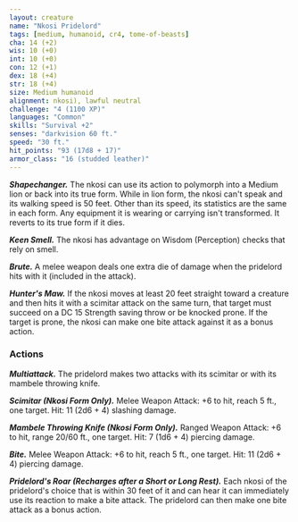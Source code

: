 ```yaml
---
layout: creature
name: "Nkosi Pridelord"
tags: [medium, humanoid, cr4, tome-of-beasts]
cha: 14 (+2)
wis: 10 (+0)
int: 10 (+0)
con: 12 (+1)
dex: 18 (+4)
str: 18 (+4)
size: Medium humanoid
alignment: nkosi), lawful neutral
challenge: "4 (1100 XP)"
languages: "Common"
skills: "Survival +2"
senses: "darkvision 60 ft."
speed: "30 ft."
hit_points: "93 (17d8 + 17)"
armor_class: "16 (studded leather)"
---
```


***Shapechanger.*** The nkosi can use its action to polymorph into a Medium lion or back into its true form. While in lion form, the nkosi can't speak and its walking speed is 50 feet. Other than its speed, its statistics are the same in each form. Any equipment it is wearing or carrying isn't transformed. It reverts to its true form if it dies.

***Keen Smell.*** The nkosi has advantage on Wisdom (Perception) checks that rely on smell.

***Brute.*** A melee weapon deals one extra die of damage when the pridelord hits with it (included in the attack).

***Hunter's Maw.*** If the nkosi moves at least 20 feet straight toward a creature and then hits it with a scimitar attack on the same turn, that target must succeed on a DC 15 Strength saving throw or be knocked prone. If the target is prone, the nkosi can make one bite attack against it as a bonus action.

### Actions

***Multiattack.*** The pridelord makes two attacks with its scimitar or with its mambele throwing knife.

***Scimitar (Nkosi Form Only).*** Melee Weapon Attack: +6 to hit, reach 5 ft., one target. Hit: 11 (2d6 + 4) slashing damage.

***Mambele Throwing Knife (Nkosi Form Only).*** Ranged Weapon Attack: +6 to hit, range 20/60 ft., one target. Hit: 7 (1d6 + 4) piercing damage.

***Bite.*** Melee Weapon Attack: +6 to hit, reach 5 ft., one target. Hit: 11 (2d6 + 4) piercing damage.

***Pridelord's Roar (Recharges after a Short or Long Rest).*** Each nkosi of the pridelord's choice that is within 30 feet of it and can hear it can immediately use its reaction to make a bite attack. The pridelord can then make one bite attack as a bonus action.

